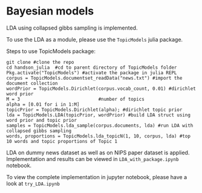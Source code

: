 # Bayesian models

LDA using collapsed gibbs sampling is implemented.  

To use the LDA as a module, please use the ```TopicModels``` julia package.

Steps to use TopicModels package:

    git clone #clone the repo
    cd handson_julia  #cd to parent directory of TopicModels folder
    Pkg.activate("TopicModels") #activate the package in julia REPL
    corpus = TopicModels.documentset_readData("news.txt") #import the document collection
    wordPrior = TopicModels.Dirichlet(corpus.vocab_count, 0.01) #dirichlet word prior
    M = 3                             #number of topics
    alpha = [0.01 for i in 1:M]      
    topicPrior = TopicModels.Dirichlet(alpha); #dirichlet topic prior
    lda = TopicModels.LDA(topicPrior, wordPrior) #build LDA struct using word prior and topic prior
    samples = TopicModels.lda_sample(corpus.documents, lda) #run LDA with collapsed gibbs sampling
    words, proportions = TopicModels.lda_topicN(1, 10, corpus, lda) #top 10 words and topic proportions of Topic 1
    
LDA on dummy news dataset as well as on NIPS paper dataset is applied. Implementation and results can be viewed in ```LDA_with_package.ipynb``` notebook.

To view the complete implementation in jupyter notebook, please have a look at ```try_LDA.ipynb```
